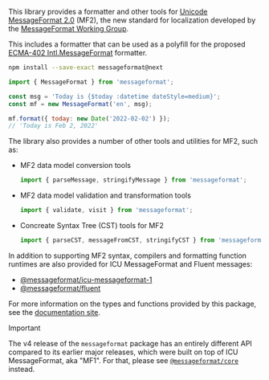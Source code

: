 This library provides a formatter and other tools for [Unicode MessageFormat 2.0] (MF2),
the new standard for localization developed by the [MessageFormat Working Group].

This includes a formatter that can be used as a polyfill for
the proposed [ECMA-402 Intl.MessageFormat] formatter.

[unicode messageformat 2.0]: https://unicode.org/reports/tr35/tr35-messageFormat.html
[messageformat working group]: https://github.com/unicode-org/message-format-wg
[ecma-402 intl.messageformat ]: https://github.com/dminor/proposal-intl-messageformat/

```sh
npm install --save-exact messageformat@next
```

```js
import { MessageFormat } from 'messageformat';

const msg = 'Today is {$today :datetime dateStyle=medium}';
const mf = new MessageFormat('en', msg);

mf.format({ today: new Date('2022-02-02') });
// 'Today is Feb 2, 2022'
```

The library also provides a number of other tools and utilities for MF2, such as:

- MF2 data model conversion tools

  ```js
  import { parseMessage, stringifyMessage } from 'messageformat';
  ```

- MF2 data model validation and transformation tools

  ```js
  import { validate, visit } from 'messageformat';
  ```

- Concreate Syntax Tree (CST) tools for MF2
  ```js
  import { parseCST, messageFromCST, stringifyCST } from 'messageformat/cst';
  ```

In addition to supporting MF2 syntax,
compilers and formatting function runtimes are also provided for
ICU MessageFormat and Fluent messages:

- [@messageformat/icu-messageformat-1](https://www.npmjs.com/package/@messageformat/icu-messageformat-1)
- [@messageformat/fluent](https://www.npmjs.com/package/@messageformat/fluent)

For more information on the types and functions provided by this package,
see the [documentation site](https://messageformat.github.io/).

> [!IMPORTANT]
> The v4 release of the `messageformat` package has
> an entirely different API compared to its earlier major releases,
> which were built on top of ICU MessageFormat, aka "MF1".
> For that,
> please see [`@messageformat/core`](https://www.npmjs.com/package/@messageformat/core) instead.
